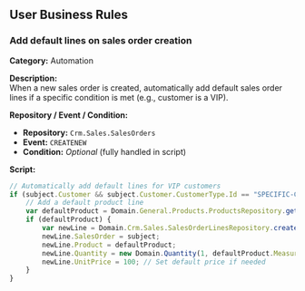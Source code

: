 ## User Business Rules

### Add default lines on sales order creation

**Category:** Automation

**Description:**  
When a new sales order is created, automatically add default sales order lines if a specific condition is met (e.g., customer is a VIP).

**Repository / Event / Condition:**  
- **Repository:** `Crm.Sales.SalesOrders`
- **Event:** `CREATENEW`
- **Condition:** *Optional* (fully handled in script)

**Script:**
```js
// Automatically add default lines for VIP customers
if (subject.Customer && subject.Customer.CustomerType.Id == "SPECIFIC-CUSTOMER-TYPE-ID-HERE") {
    // Add a default product line
    var defaultProduct = Domain.General.Products.ProductsRepository.getById("YOUR-PRODUCT-ID-HERE");
    if (defaultProduct) {
        var newLine = Domain.Crm.Sales.SalesOrderLinesRepository.createNew();
        newLine.SalesOrder = subject;
        newLine.Product = defaultProduct;
        newLine.Quantity = new Domain.Quantity(1, defaultProduct.MeasurementUnit);
        newLine.UnitPrice = 100; // Set default price if needed
    }
}
```
